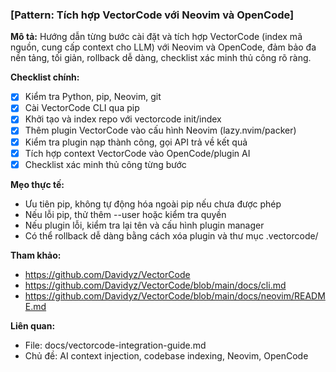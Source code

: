 ### [Pattern: Tích hợp VectorCode với Neovim và OpenCode]

**Mô tả:**
Hướng dẫn từng bước cài đặt và tích hợp VectorCode (index mã nguồn, cung cấp context cho LLM) với Neovim và OpenCode, đảm bảo đa nền tảng, tối giản, rollback dễ dàng, checklist xác minh thủ công rõ ràng.

**Checklist chính:**
- [x] Kiểm tra Python, pip, Neovim, git
- [x] Cài VectorCode CLI qua pip
- [x] Khởi tạo và index repo với vectorcode init/index
- [x] Thêm plugin VectorCode vào cấu hình Neovim (lazy.nvim/packer)
- [x] Kiểm tra plugin nạp thành công, gọi API trả về kết quả
- [x] Tích hợp context VectorCode vào OpenCode/plugin AI
- [x] Checklist xác minh thủ công từng bước

**Mẹo thực tế:**
- Ưu tiên pip, không tự động hóa ngoài pip nếu chưa được phép
- Nếu lỗi pip, thử thêm --user hoặc kiểm tra quyền
- Nếu plugin lỗi, kiểm tra lại tên và cấu hình plugin manager
- Có thể rollback dễ dàng bằng cách xóa plugin và thư mục .vectorcode/

**Tham khảo:**
- https://github.com/Davidyz/VectorCode
- https://github.com/Davidyz/VectorCode/blob/main/docs/cli.md
- https://github.com/Davidyz/VectorCode/blob/main/docs/neovim/README.md

**Liên quan:**
- File: docs/vectorcode-integration-guide.md
- Chủ đề: AI context injection, codebase indexing, Neovim, OpenCode
